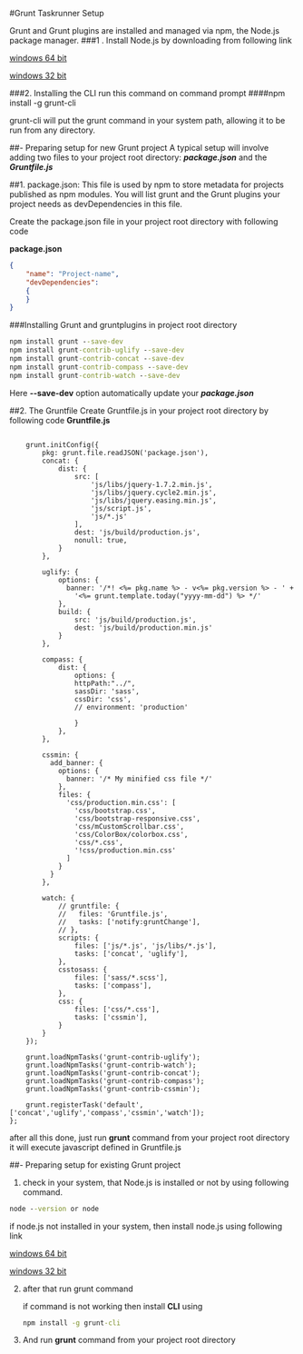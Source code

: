 
#Grunt Taskrunner Setup


Grunt and Grunt plugins are installed and managed via npm, the Node.js package manager.
###1 . Install Node.js by downloading from following link

[windows 64 bit](http://nodejs.org/dist/v0.10.26/x64/node-v0.10.26-x64.msi)

[windows 32 bit](http://nodejs.org/dist/v0.10.26/node-v0.10.26-x86.msi)

###2. Installing the CLI
run this command on command prompt
####npm install -g grunt-cli

grunt-cli will put the grunt command in your system path, allowing it to be run from any directory.



##- Preparing setup for new Grunt project
A typical setup will involve adding two files to your project root directory: ***package.json***   and the ***Gruntfile.js***

##1. package.json:
This file is used by npm to store metadata for projects published as npm modules. You will list grunt and the Grunt plugins your project needs as devDependencies in this file.

Create the package.json file in your project root directory with following code

**package.json**
```json
{
    "name": "Project-name",
    "devDependencies":
    {
    }
}
```

###Installing Grunt and gruntplugins in project root directory
```cmd
npm install grunt --save-dev
npm install grunt-contrib-uglify --save-dev
npm install grunt-contrib-concat --save-dev
npm install grunt-contrib-compass --save-dev
npm install grunt-contrib-watch --save-dev
```
Here **--save-dev** option  automatically update your  ***package.json***

##2. The Gruntfile
Create Gruntfile.js in your project root directory by following code
**Gruntfile.js**
```jsmodule.exports = function(grunt) {

    grunt.initConfig({
        pkg: grunt.file.readJSON('package.json'),
        concat: {   
            dist: {
                src: [
                    'js/libs/jquery-1.7.2.min.js',
                    'js/libs/jquery.cycle2.min.js',
                    'js/libs/jquery.easing.min.js',
                    'js/script.js',
                    'js/*.js'
                ],
                dest: 'js/build/production.js',
                nonull: true,
            }
        },

        uglify: {
            options: {
              banner: '/*! <%= pkg.name %> - v<%= pkg.version %> - ' +
                '<%= grunt.template.today("yyyy-mm-dd") %> */'
            },
            build: {
                src: 'js/build/production.js',
                dest: 'js/build/production.min.js'
            }
        },

        compass: {
            dist: {
                options: {
                httpPath:"../",
                sassDir: 'sass',
                cssDir: 'css',
                // environment: 'production'

                }
            },
        },

        cssmin: {
          add_banner: {
            options: {
              banner: '/* My minified css file */'
            },
            files: {
              'css/production.min.css': [
                'css/bootstrap.css',
                'css/bootstrap-responsive.css',
                'css/mCustomScrollbar.css',
                'css/ColorBox/colorbox.css',
                'css/*.css',
                '!css/production.min.css'
              ]
            }
          }
        },

        watch: {
            // gruntfile: {
            //   files: 'Gruntfile.js',
            //   tasks: ['notify:gruntChange'],
            // },
            scripts: {
                files: ['js/*.js', 'js/libs/*.js'],
                tasks: ['concat', 'uglify'],
            },
            csstosass: {
                files: ['sass/*.scss'],
                tasks: ['compass'],
            },
            css: {
                files: ['css/*.css'],
                tasks: ['cssmin'],
            }
        }
    });

    grunt.loadNpmTasks('grunt-contrib-uglify');
    grunt.loadNpmTasks('grunt-contrib-watch');
    grunt.loadNpmTasks('grunt-contrib-concat');
    grunt.loadNpmTasks('grunt-contrib-compass');
    grunt.loadNpmTasks('grunt-contrib-cssmin');

    grunt.registerTask('default', ['concat','uglify','compass','cssmin','watch']);
};
```
after all this done, just run **grunt** command from your project root directory it will execute javascript defined in Gruntfile.js

##- Preparing setup for existing Grunt project

1. check in your system, that Node.js is installed or not by using following command.
```cmd
node --version or node
```
if node.js not installed in your system, then install node.js using following link

 [windows 64 bit](http://nodejs.org/dist/v0.10.26/x64/node-v0.10.26-x64.msi)

 [windows 32 bit](http://nodejs.org/dist/v0.10.26/node-v0.10.26-x86.msi)

2. after that run grunt command 

    if command is not working then install **CLI** using
    ```cmd
    npm install -g grunt-cli
    ```

3. And run **grunt** command from your project root directory 

